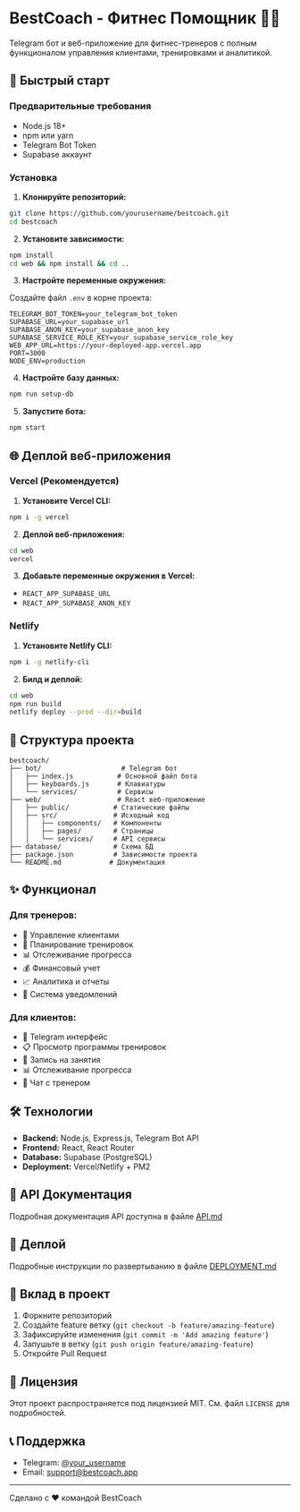 # BestCoach - Фитнес Помощник 🏋️‍♂️

Telegram бот и веб-приложение для фитнес-тренеров с полным функционалом управления клиентами, тренировками и аналитикой.

## 🚀 Быстрый старт

### Предварительные требования
- Node.js 18+ 
- npm или yarn
- Telegram Bot Token
- Supabase аккаунт

### Установка

1. **Клонируйте репозиторий:**
```bash
git clone https://github.com/yourusername/bestcoach.git
cd bestcoach
```

2. **Установите зависимости:**
```bash
npm install
cd web && npm install && cd ..
```

3. **Настройте переменные окружения:**

Создайте файл `.env` в корне проекта:
```env
TELEGRAM_BOT_TOKEN=your_telegram_bot_token
SUPABASE_URL=your_supabase_url
SUPABASE_ANON_KEY=your_supabase_anon_key
SUPABASE_SERVICE_ROLE_KEY=your_supabase_service_role_key
WEB_APP_URL=https://your-deployed-app.vercel.app
PORT=3000
NODE_ENV=production
```

4. **Настройте базу данных:**
```bash
npm run setup-db
```

5. **Запустите бота:**
```bash
npm start
```

## 🌐 Деплой веб-приложения

### Vercel (Рекомендуется)

1. **Установите Vercel CLI:**
```bash
npm i -g vercel
```

2. **Деплой веб-приложения:**
```bash
cd web
vercel
```

3. **Добавьте переменные окружения в Vercel:**
- `REACT_APP_SUPABASE_URL`
- `REACT_APP_SUPABASE_ANON_KEY`

### Netlify

1. **Установите Netlify CLI:**
```bash
npm i -g netlify-cli
```

2. **Билд и деплой:**
```bash
cd web
npm run build
netlify deploy --prod --dir=build
```

## 📁 Структура проекта

```
bestcoach/
├── bot/                    # Telegram бот
│   ├── index.js           # Основной файл бота
│   ├── keyboards.js       # Клавиатуры
│   └── services/          # Сервисы
├── web/                   # React веб-приложение
│   ├── public/           # Статические файлы
│   ├── src/              # Исходный код
│   │   ├── components/   # Компоненты
│   │   ├── pages/        # Страницы
│   │   └── services/     # API сервисы
├── database/             # Схема БД
├── package.json          # Зависимости проекта
└── README.md            # Документация
```

## ✨ Функционал

### Для тренеров:
- 👥 Управление клиентами
- 📅 Планирование тренировок  
- 📊 Отслеживание прогресса
- 💰 Финансовый учет
- 📈 Аналитика и отчеты
- 🔔 Система уведомлений

### Для клиентов:
- 📱 Telegram интерфейс
- 📋 Просмотр программы тренировок
- 📅 Запись на занятия
- 📊 Отслеживание прогресса
- 💬 Чат с тренером

## 🛠️ Технологии

- **Backend:** Node.js, Express.js, Telegram Bot API
- **Frontend:** React, React Router
- **Database:** Supabase (PostgreSQL)
- **Deployment:** Vercel/Netlify + PM2

## 📝 API Документация

Подробная документация API доступна в файле [API.md](./API.md)

## 🚀 Деплой

Подробные инструкции по развертыванию в файле [DEPLOYMENT.md](./DEPLOYMENT.md)

## 🤝 Вклад в проект

1. Форкните репозиторий
2. Создайте feature ветку (`git checkout -b feature/amazing-feature`)
3. Зафиксируйте изменения (`git commit -m 'Add amazing feature'`)
4. Запушьте в ветку (`git push origin feature/amazing-feature`)
5. Откройте Pull Request

## 📄 Лицензия

Этот проект распространяется под лицензией MIT. См. файл `LICENSE` для подробностей.

## 📞 Поддержка

- Telegram: [@your_username](https://t.me/your_username)
- Email: support@bestcoach.app

---

Сделано с ❤️ командой BestCoach
